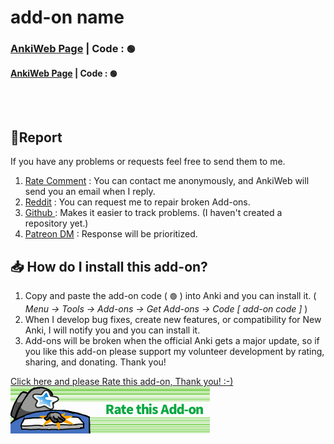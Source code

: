 # add-on name


### [AnkiWeb Page](https://ankiweb.net/shared/info/🟢) | Code : `🟢`
**[AnkiWeb Page](https://ankiweb.net/shared/info/🟢) | Code : `🟢`**





<br><br>

## 🚨Report

If you have any problems or requests feel free to send them to me.

  1. <a href="https://ankiweb.net/shared/review/🟢" target="_blank">Rate Comment</a> : You can contact me anonymously, and AnkiWeb will send you an email when I reply.
  2. <a href="https://www.reddit.com/r/Anki/comments/1b0eybn/simple_fix_of_broken_addons_for_the_latest_anki/" target="_blank">Reddit</a> : You can request me to repair broken Add-ons.
  3. <a href="https://github.com/shigeyukey/my_addons/issues" target="_blank">Github </a> : Makes it easier to track problems. (I haven't created a repository yet.)
  4. <a href="https://www.patreon.com/Shigeyuki" target="_blank">Patreon DM</a> : Response will be prioritized.









## 📥 How do I install this add-on?
1. Copy and paste the add-on code ( `🟢` )  into Anki and you can install it. ( *Menu -> Tools -> Add-ons -> Get Add-ons -> Code \[ add-on code ]* )
2. When I develop bug fixes, create new features, or compatibility for New Anki, I will notify you and you can install it.
3. Add-ons will be broken when the official Anki gets a major update, so if you like this add-on please support my volunteer development by rating, sharing, and donating. Thank you!

[Click here and please Rate this add-on, Thank you! :-) <br>
 ![Please rate this](https://raw.githubusercontent.com/shigeyukey/my_addons/main/media_files/rate_this.gif)](https://ankiweb.net/shared/review/🟢)



